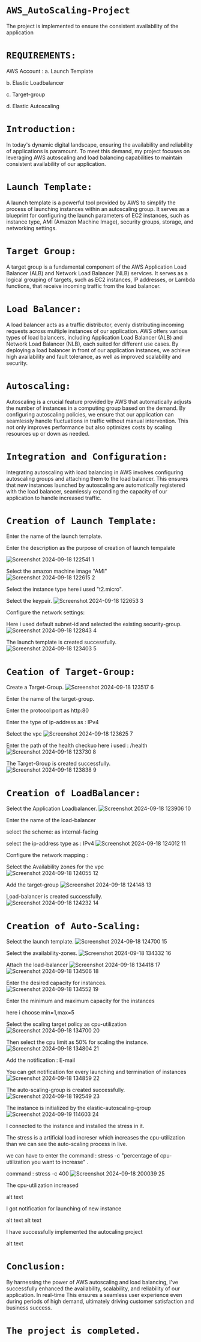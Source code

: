 # `AWS_AutoScaling-Project`
The project is implemented to ensure the consistent availability of the application

# `REQUIREMENTS:`
AWS Account :
a. Launch Template

b. Elastic Loadbalancer

c. Target-group

d. Elastic Autoscaling

# `Introduction:`
In today's dynamic digital landscape, ensuring the availability and reliability of applications is paramount. To meet this demand, my project focuses on leveraging AWS autoscaling and load balancing capabilities to maintain consistent availability of our application.

# `Launch Template:`
A launch template is a powerful tool provided by AWS to simplify the process of launching instances within an autoscaling group. It serves as a blueprint for configuring the launch parameters of EC2 instances, such as instance type, AMI (Amazon Machine Image), security groups, storage, and networking settings.

# `Target Group:`
A target group is a fundamental component of the AWS Application Load Balancer (ALB) and Network Load Balancer (NLB) services. It serves as a logical grouping of targets, such as EC2 instances, IP addresses, or Lambda functions, that receive incoming traffic from the load balancer.

# `Load Balancer:`
A load balancer acts as a traffic distributor, evenly distributing incoming requests across multiple instances of our application. AWS offers various types of load balancers, including Application Load Balancer (ALB) and Network Load Balancer (NLB), each suited for different use cases. By deploying a load balancer in front of our application instances, we achieve high availability and fault tolerance, as well as improved scalability and security.

# `Autoscaling:`
Autoscaling is a crucial feature provided by AWS that automatically adjusts the number of instances in a computing group based on the demand. By configuring autoscaling policies, we ensure that our application can seamlessly handle fluctuations in traffic without manual intervention. This not only improves performance but also optimizes costs by scaling resources up or down as needed.

# `Integration and Configuration:`
Integrating autoscaling with load balancing in AWS involves configuring autoscaling groups and attaching them to the load balancer. This ensures that new instances launched by autoscaling are automatically registered with the load balancer, seamlessly expanding the capacity of our application to handle increased traffic.

# `Creation of Launch Template:`
Enter the name of the launch template.

Enter the description as the purpose of creation of launch tempalate

![Screenshot 2024-09-18 122541 1](https://github.com/user-attachments/assets/3c7690ed-d00d-4737-89bc-98b3fe0856bf)

Select the amazon machine image "AMI"
![Screenshot 2024-09-18 122615 2](https://github.com/user-attachments/assets/8d32b6dd-7fb0-4f55-ad4e-ced8ed9c4f1b)

Select the instance type here i used "t2.micro".

Select the keypair.
![Screenshot 2024-09-18 122653 3](https://github.com/user-attachments/assets/e8cc3d00-0d9a-4196-b4b8-c34ff56fc435)

Configure the network settings:

Here i used default subnet-id and selected the existing security-group.
![Screenshot 2024-09-18 122843 4](https://github.com/user-attachments/assets/edef9637-aa32-4447-ac6d-d87dd85974fb)

The launch template is created successfully.
![Screenshot 2024-09-18 123403 5](https://github.com/user-attachments/assets/83b264f1-eef2-45b7-94a4-1d499f5ec314)

# `Ceation of Target-Group:`
Create a Target-Group.
![Screenshot 2024-09-18 123517 6](https://github.com/user-attachments/assets/84cc5004-22af-405f-ac9e-3908fb1bb7d5)

Enter the name of the target-group.

Enter the protocol:port as http:80

Enter the type of ip-address as : IPv4

Select the vpc
![Screenshot 2024-09-18 123625 7](https://github.com/user-attachments/assets/44d7bf91-b406-4976-8554-a75108f10f6f)

Enter the path of the health checkuo here i used : /health
![Screenshot 2024-09-18 123730 8](https://github.com/user-attachments/assets/96a9dc1d-5ec5-4f38-8577-a3d51e3fda8c)

The Target-Group is created successfully.
![Screenshot 2024-09-18 123838 9](https://github.com/user-attachments/assets/ea457160-7970-4908-aaa1-c8e856f55ae7)

# `Creation of LoadBalancer:`

Select the Application Loadbalancer.
![Screenshot 2024-09-18 123906 10](https://github.com/user-attachments/assets/b909fb73-ceee-482d-ac72-da25ceb2112c)

Enter the name of the load-balancer

select the scheme: as internal-facing

select the ip-address type as : IPv4
![Screenshot 2024-09-18 124012 11](https://github.com/user-attachments/assets/3f783787-3819-4022-ba35-e8b8a562712f)

Configure the network mapping :

Select the Availability zones for the vpc
![Screenshot 2024-09-18 124055 12](https://github.com/user-attachments/assets/dfcc3726-d2a2-4ceb-8055-670522ecbcb6)

Add the target-group
![Screenshot 2024-09-18 124148 13](https://github.com/user-attachments/assets/1482fd0e-910e-4d12-b206-dd0207eaf3e8)

Load-balancer is created successfully.
![Screenshot 2024-09-18 124232 14](https://github.com/user-attachments/assets/3424edfd-92b4-424b-86a0-a5beadec9da4)

# `Creation of Auto-Scaling:`
Select the launch template.
![Screenshot 2024-09-18 124700 15](https://github.com/user-attachments/assets/d7199888-fd45-45b2-8ee6-c9e897849a1d)

Select the availability-zones.
![Screenshot 2024-09-18 134332 16](https://github.com/user-attachments/assets/fa019293-a56f-4989-8406-5b96c67c5fac)

Attach the load-balancer
![Screenshot 2024-09-18 134418 17](https://github.com/user-attachments/assets/84ee7ea0-3b05-4237-bd81-db72396414b7)
![Screenshot 2024-09-18 134506 18](https://github.com/user-attachments/assets/52dc8f70-295f-4976-97f0-4ab0de439354)

Enter the desired capacity for instances.
![Screenshot 2024-09-18 134552 19](https://github.com/user-attachments/assets/a2cd370a-f4b5-4021-b7f0-806cf6424601)

Enter the minimum and maximum capacity for the instances

here i choose min=1,max=5

Select the scaling target policy as cpu-utilization
![Screenshot 2024-09-18 134700 20](https://github.com/user-attachments/assets/fce931d7-863a-4c22-8eb0-27ea29f51455)

Then select the cpu limit as 50% for scaling the instance.
![Screenshot 2024-09-18 134804 21](https://github.com/user-attachments/assets/57fb50e1-eb2f-4162-92d4-376dafdd6857)

Add the notification : E-mail

You can get notification for every launching and termination of instances
![Screenshot 2024-09-18 134859 22](https://github.com/user-attachments/assets/bb8ad646-62e2-4852-a354-323497d31a67)

The auto-scaling-group is created successfully.
![Screenshot 2024-09-18 192549 23](https://github.com/user-attachments/assets/185852b6-071b-4610-8f50-fba393cc6d64)

The instance is initialized by the elastic-autoscaling-group
![Screenshot 2024-09-19 114603 24](https://github.com/user-attachments/assets/e3680954-a37d-488e-b993-435d8a5a8e0b)

I connected to the instance and installed the stress in it.

The stress is a artificial load increser which increases the cpu-utilization than we can see the auto-scaling process in live.

we can have to enter the command : stress -c "percentage of cpu-utilization you want to increase" .

command : stress -c 400
![Screenshot 2024-09-18 200039 25](https://github.com/user-attachments/assets/95c81e0f-2c80-4342-9af2-466ab1a3040c)

The cpu-utilization increased

alt text

I got notification for launching of new instance

alt text alt text

I have successfully implemented the autocaling project

alt text

# `Conclusion:`
By harnessing the power of AWS autoscaling and load balancing, I've successfully enhanced the availability, scalability, and reliability of our application. In real-time This ensures a seamless user experience even during periods of high demand, ultimately driving customer satisfaction and business success.

# `The project is completed.`
